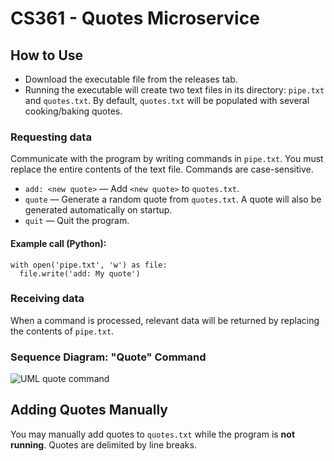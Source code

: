 # CS361 - Quotes Microservice

## How to Use
- Download the executable file from the releases tab.
- Running the executable will create two text files in its directory: `pipe.txt` and `quotes.txt`. By default, `quotes.txt` will be populated with several cooking/baking quotes.

### Requesting data
Communicate with the program by writing commands in `pipe.txt`. You must replace the entire contents of the text file. Commands are case-sensitive.
- `add: <new quote>` — Add `<new quote>` to `quotes.txt`.
- `quote` — Generate a random quote from `quotes.txt`. A quote will also be generated automatically on startup.
- `quit` — Quit the program.

#### Example call (Python):
```
with open('pipe.txt', 'w') as file:
  file.write('add: My quote')
```

### Receiving data
When a command is processed, relevant data will be returned by replacing the contents of `pipe.txt`.

### Sequence Diagram: "Quote" Command
![UML quote command](https://github.com/NikoB15/quotes-microservice/assets/130003251/0f07bbff-b5f6-4ed3-b8c1-397ac6db7741)

## Adding Quotes Manually
You may manually add quotes to `quotes.txt` while the program is **not running**. Quotes are delimited by line breaks.

